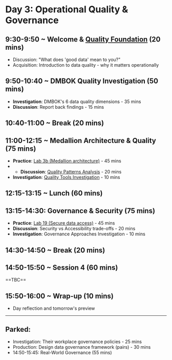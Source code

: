 # Day 3: Operational Quality & Governance

## 9:30-9:50 ~ Welcome & [Quality Foundation](/day3/quality-foundation) (20 mins)
- Discussion: "What does 'good data' mean to you?"
- Acquisition: Introduction to data quality - why it matters operationally

## 9:50-10:40 ~ DMBOK Quality Investigation (50 mins)
- **Investigation**: DMBOK's 6 data quality dimensions - 35 mins
- **Discussion**: Report back findings - 15 mins

## 10:40-11:00 ~ Break (20 mins)

## 11:00-12:15 ~ Medallion Architecture & Quality (75 mins)
- **Practice**: [Lab 3b (Medallion architecture)](/labs/03b-medallion-lakehouse) - 45 mins
- - **Discussion**: [Quality Patterns Analysis](/day3/quality-patterns.md) - 20 mins
- **Investigation**: [Quality Tools Investigation](/day3/quality-tools.md) - 10 mins

## 12:15-13:15 ~ Lunch (60 mins)

## 13:15-14:30: Governance & Security (75 mins)
- **Practice**: [Lab 19 (Secure data access)](/labs/19-secure-data-access) - 45 mins
- **Discussion**: Security vs Accessibility trade-offs - 20 mins
- **Investigation**: Governance Approaches Investigation - 10 mins

## 14:30-14:50 ~ Break (20 mins)

## 14:50-15:50 ~ Session 4 (60 mins)
==TBC==

## 15:50-16:00 ~ Wrap-up (10 mins)
- Day reflection and tomorrow's preview

---
## Parked:
- Investigation: Their workplace governance policies - 25 mins
- Production: Design data governance framework (pairs) - 30 mins
- 14:50-15:45: Real-World Governance (55 mins)

